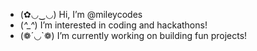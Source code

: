 - (✿◡‿◡) Hi, I’m @mileycodes
- (*^_^*) I’m interested in coding and hackathons!
- (❁´◡`❁) I’m currently working on building fun projects!


<!---
mileycodes/mileycodes is a ✨ special ✨ repository because its `README.md` (this file) appears on your GitHub profile.
You can click the Preview link to take a look at your changes.
--->
